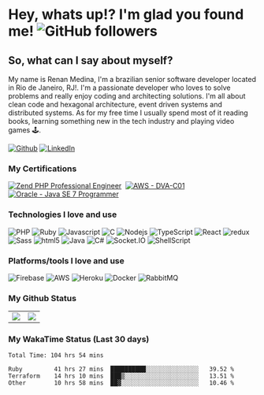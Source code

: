 
# Hey, whats up!? I'm glad you found me! ![GitHub followers](https://img.shields.io/github/followers/renanmedina?label=Follow&style=social)

## So, what can I say about myself?
My name is Renan Medina, I'm a brazilian senior software developer located in Rio de Janeiro, RJ!. I'm a passionate developer who loves to solve problems and really enjoy coding and architecting solutions. I'm all about clean code and hexagonal architecture, event driven systems and distributed systems. As for my free time I usually spend most of it reading books, learning something new in the tech industry and playing video games 🕹️.

<a href="https://github.com/renanmedina" target="_blank"><img alt="Github" src="https://img.shields.io/badge/GitHub-%2312100E.svg?&style=for-the-badge&logo=Github&logoColor=white" /></a> <a href="https://www.linkedin.com/in/renan-medina-20699a9b/" target="_blank"><img alt="LinkedIn" src="https://img.shields.io/badge/linkedin-%230077B5.svg?&style=for-the-badge&logo=linkedin&logoColor=white"/></a> 

### My Certifications
<a href="https://www.zend-zce.com/en/yellow-pages/ZEND028207" target="_BLANK"><img alt="Zend PHP Professional Engineer" src="https://www.zend-zce.com/static/img/zcedirectory/ZCPE-icon.png"/></a>&nbsp;&nbsp;<a href="https://www.credly.com/badges/2e9f3c9a-aac9-4faa-b1c6-bff3570ff426" target="_BLANK"><img alt="AWS - DVA-C01" src="https://images.credly.com/size/80x80/images/b9feab85-1a43-4f6c-99a5-631b88d5461b/image.png"/></a>&nbsp;&nbsp;<a href="https://www.credly.com/badges/ead22b11-05e3-4e0f-8039-5463a434294b" target="_BLANK"><img alt="Oracle - Java SE 7 Programmer" src="https://images.credly.com/size/80x80/images/9956323d-90eb-4a7a-9fc6-4750ce433d3a/Oracle-Certification-badge_OC-Associate600X600.png"/></a>


### Technologies I love and use
<p>
  <img alt="PHP" src="https://img.shields.io/badge/php-%23777BB4.svg?style=for-the-badge&logo=php&logoColor=white" />
  <img alt="Ruby" src="https://img.shields.io/badge/ruby-%23CC342D.svg?style=for-the-badge&logo=ruby&logoColor=white" />
  <img alt="Javascript" src="https://img.shields.io/badge/javascript-%23323330.svg?style=for-the-badge&logo=javascript&logoColor=%23F7DF1E" />
  <img alt="C" src="https://img.shields.io/badge/c-%2300599C.svg?style=for-the-badge&logo=c&logoColor=white" />
  <img alt="Nodejs" src="https://img.shields.io/badge/-Nodejs-43853d?style=for-the-badge&logo=Node.js&logoColor=white" />
  <img alt="TypeScript" src="https://img.shields.io/badge/-TypeScript-007ACC?style=for-the-badge&logo=typescript&logoColor=white" />
  <img alt="React" src="https://img.shields.io/badge/-React-45b8d8?style=for-the-badge&logo=react&logoColor=white" />
  <img alt="redux" src="https://img.shields.io/badge/-Redux-764ABC?style=for-the-badge&logo=redux&logoColor=white" />
  <img alt="Sass" src="https://img.shields.io/badge/-Sass-CC6699?style=for-the-badge&logo=sass&logoColor=white" />
  <img alt="html5" src="https://img.shields.io/badge/-HTML5-E34F26?style=for-the-badge&logo=html5&logoColor=white" />
  <img alt="Java" src="https://img.shields.io/badge/java-%23ED8B00.svg?style=for-the-badge&logo=java&logoColor=white" />
  <img alt="C#" src="https://img.shields.io/badge/c%23-%23239120.svg?style=for-the-badge&logo=c-sharp&logoColor=white" />
  <img alt="Socket.IO" src="https://img.shields.io/badge/Socket.io-black?style=for-the-badge&logo=socket.io&badgeColor=010101" />
  <img alt="ShellScript" src="https://img.shields.io/badge/shell_script-%23121011.svg?style=for-the-badge&logo=gnu-bash&logoColor=white" />
</p>

### Platforms/tools I love and use
<p>
 <img alt="Firebase" src="https://img.shields.io/badge/firebase-%23039BE5.svg?style=for-the-badge&logo=firebase" />
 <img alt="AWS" src="https://img.shields.io/badge/AWS-%23FF9900.svg?style=for-the-badge&logo=amazon-aws&logoColor=white" />
 <img alt="Heroku" src="https://img.shields.io/badge/-Heroku-430098?style=for-the-badge&logo=heroku&logoColor=white" />
 <img alt="Docker" src="https://img.shields.io/badge/-Docker-46a2f1?style=for-the-badge&logo=docker&logoColor=white" />
 <img alt="RabbitMQ" src="https://img.shields.io/badge/Rabbitmq-FF6600?style=for-the-badge&logo=rabbitmq&logoColor=white" />
</p>


### My Github Status

<table border="0">
  <tr>
    <td align="center">
      <img src="https://github-readme-stats.vercel.app/api?username=renanmedina&show_icons=true&theme=dracula&include_all_commits=true" />
    </td>
    <td align="center">
      <img src="https://github-readme-stats.vercel.app/api/top-langs/?username=renanmedina&layout=compact&theme=dracula" />
    </td>
  </tr>
</table>

### My WakaTime Status (Last 30 days)
<!--START_SECTION:waka-->

```text
Total Time: 104 hrs 54 mins

Ruby         41 hrs 27 mins  ██████████░░░░░░░░░░░░░░░   39.52 %
Terraform    14 hrs 10 mins  ███▒░░░░░░░░░░░░░░░░░░░░░   13.51 %
Other        10 hrs 58 mins  ██▓░░░░░░░░░░░░░░░░░░░░░░   10.46 %
```

<!--END_SECTION:waka-->
